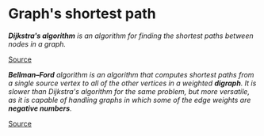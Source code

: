 # Graph's shortest path

_**Dijkstra's algorithm** is an algorithm for finding the shortest paths between nodes in a graph._

[Source](https://en.wikipedia.org/wiki/Dijkstra%27s_algorithm)</div>

_**Bellman–Ford** algorithm is an algorithm that computes shortest paths from a single source vertex to all of the other vertices in a weighted **digraph**. It is slower than Dijkstra's algorithm for the same problem, but more versatile, as it is capable of handling graphs in which some of the edge weights are **negative numbers**._

[Source](https://en.wikipedia.org/wiki/Bellman%E2%80%93Ford_algorithm)
